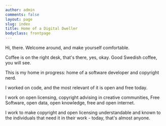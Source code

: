 ```yaml
---
author: admin
comments: false
layout: page
slug: index
title: Home of a Digital Dweller
bodyclass: frontpage
---
```


Hi, there. Welcome around, and make yourself comfortable.

Coffee is on the right desk, that's there, yes, okay. Good Swedish coffee, you will see.

This is my home in progress: home of a software developer and copyright nerd.

I worked on code, and the most relevant of it is open and free today.

I work on open licensing, copyright advising in creative communities, Free Software, open data, open knowledge, free and open internet.

I work to make copyright and open licensing understandable and known to the individuals that need it in their work - today, that's almost anyone.

